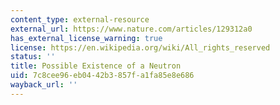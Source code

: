 ```yaml
---
content_type: external-resource
external_url: https://www.nature.com/articles/129312a0
has_external_license_warning: true
license: https://en.wikipedia.org/wiki/All_rights_reserved
status: ''
title: Possible Existence of a Neutron
uid: 7c8cee96-eb04-42b3-857f-a1fa85e8e686
wayback_url: ''
---
```

